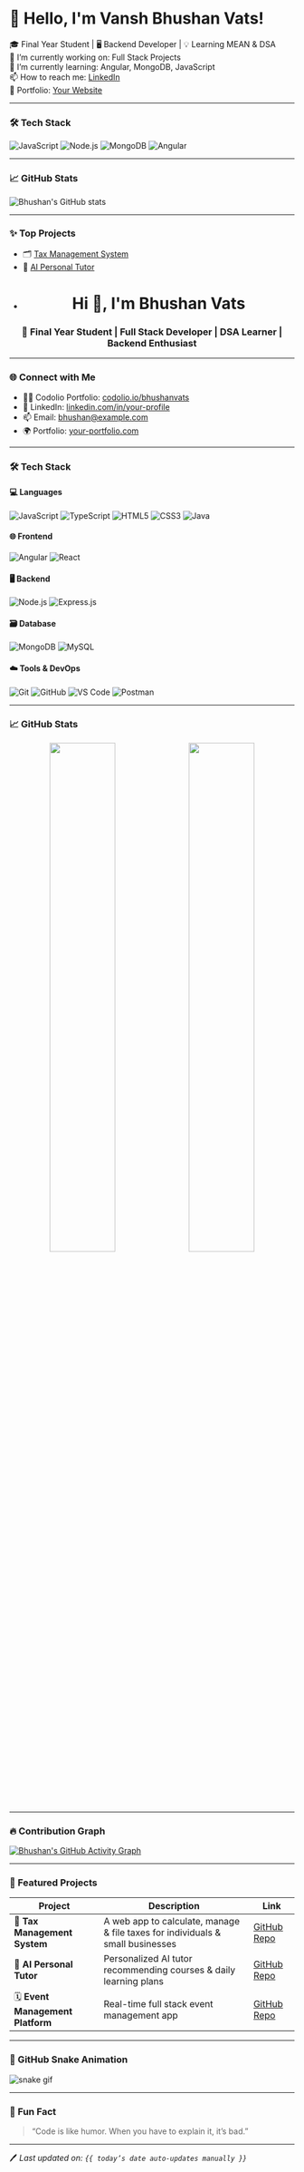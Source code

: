 # 👋 Hello, I'm  Vansh Bhushan Vats!

🎓 Final Year Student | 🖥️ Backend Developer | 💡 Learning MEAN & DSA  
🔭 I’m currently working on: Full Stack Projects  
🌱 I’m currently learning: Angular, MongoDB, JavaScript  
📫 How to reach me: [LinkedIn](https://www.linkedin.com/in/your-profile/)  
📁 Portfolio: [Your Website](https://your-portfolio.com)

---

### 🛠️ Tech Stack
![JavaScript](https://img.shields.io/badge/-JavaScript-black?style=flat-square&logo=javascript)
![Node.js](https://img.shields.io/badge/-Node.js-black?style=flat-square&logo=node.js)
![MongoDB](https://img.shields.io/badge/-MongoDB-black?style=flat-square&logo=mongodb)
![Angular](https://img.shields.io/badge/-Angular-red?style=flat-square&logo=angular)

---

### 📈 GitHub Stats
![Bhushan's GitHub stats](https://github-readme-stats.vercel.app/api?username=bhushanvats&show_icons=true&theme=radical)

---

### ✨ Top Projects
- 🗂️ [Tax Management System](https://github.com/yourrepo)
- 🧠 [AI Personal Tutor](https://github.com/yourrepo)
- <h1 align="center">Hi 👋, I'm Bhushan Vats</h1>
<h3 align="center">🚀 Final Year Student | Full Stack Developer | DSA Learner | Backend Enthusiast</h3>

---

### 🌐 Connect with Me

- 🧑‍💻 Codolio Portfolio: [codolio.io/bhushanvats](https://codolio.io/bhushanvats)
- 💼 LinkedIn: [linkedin.com/in/your-profile](https://www.linkedin.com/in/your-profile)
- 📫 Email: bhushan@example.com  
- 🌍 Portfolio: [your-portfolio.com](https://your-portfolio.com)

---

### 🛠️ Tech Stack

#### 💻 Languages
![JavaScript](https://img.shields.io/badge/-JavaScript-black?style=flat-square&logo=javascript)
![TypeScript](https://img.shields.io/badge/-TypeScript-black?style=flat-square&logo=typescript)
![HTML5](https://img.shields.io/badge/-HTML5-black?style=flat-square&logo=html5)
![CSS3](https://img.shields.io/badge/-CSS3-black?style=flat-square&logo=css3)
![Java](https://img.shields.io/badge/-Java-black?style=flat-square&logo=java)

#### 🌐 Frontend
![Angular](https://img.shields.io/badge/-Angular-black?style=flat-square&logo=angular)
![React](https://img.shields.io/badge/-React-black?style=flat-square&logo=react)

#### 🖥️ Backend
![Node.js](https://img.shields.io/badge/-Node.js-black?style=flat-square&logo=node.js)
![Express.js](https://img.shields.io/badge/-Express.js-black?style=flat-square&logo=express)

#### 🗃️ Database
![MongoDB](https://img.shields.io/badge/-MongoDB-black?style=flat-square&logo=mongodb)
![MySQL](https://img.shields.io/badge/-MySQL-black?style=flat-square&logo=mysql)

#### ☁️ Tools & DevOps
![Git](https://img.shields.io/badge/-Git-black?style=flat-square&logo=git)
![GitHub](https://img.shields.io/badge/-GitHub-black?style=flat-square&logo=github)
![VS Code](https://img.shields.io/badge/-VS%20Code-black?style=flat-square&logo=visual-studio-code)
![Postman](https://img.shields.io/badge/-Postman-black?style=flat-square&logo=postman)

---

### 📈 GitHub Stats

<p align="center">
  <img src="https://github-readme-stats.vercel.app/api?username=bhushanvats&show_icons=true&theme=radical" width="48%" />
  <img src="https://github-readme-streak-stats.herokuapp.com?user=bhushanvats&theme=radical&date_format=M%20j%5B%2C%20Y%5D" width="48%" />
</p>

---

### 🔥 Contribution Graph
[![Bhushan's GitHub Activity Graph](https://github-readme-activity-graph.cyclic.app/graph?username=bhushanvats&theme=dracula)](https://github.com/bhushanvats)

---

### 💼 Featured Projects

| Project | Description | Link |
|--------|-------------|------|
| 🧾 **Tax Management System** | A web app to calculate, manage & file taxes for individuals & small businesses | [GitHub Repo](https://github.com/yourrepo) |
| 🤖 **AI Personal Tutor** | Personalized AI tutor recommending courses & daily learning plans | [GitHub Repo](https://github.com/yourrepo) |
| 🗓️ **Event Management Platform** | Real-time full stack event management app | [GitHub Repo](https://github.com/yourrepo) |

---

### 🐍 GitHub Snake Animation
![snake gif](https://github.com/bhushanvats/bhushanvats/blob/output/github-contribution-grid-snake.svg)

---

### 📍 Fun Fact

> “Code is like humor. When you have to explain it, it’s bad.”

---

🖊️ _Last updated on: `{{ today’s date auto-updates manually }}`_


